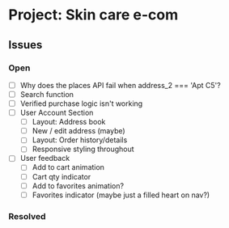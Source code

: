 # Project: Skin care e-com

## Issues

### Open

- [ ] Why does the places API fail when address_2 === 'Apt C5'?
- [ ] Search function
- [ ] Verified purchase logic isn't working
- [ ] User Account Section
  - [ ] Layout: Address book
  - [ ] New / edit address (maybe)
  - [ ] Layout: Order history/details
  - [ ] Responsive styling throughout
- [ ] User feedback
  - [ ] Add to cart animation
  - [ ] Cart qty indicator
  - [ ] Add to favorites animation?
  - [ ] Favorites indicator (maybe just a filled heart on nav?)

### Resolved
